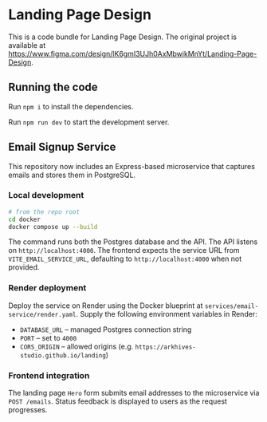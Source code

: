 # Landing Page Design

This is a code bundle for Landing Page Design. The original project is available at https://www.figma.com/design/lK6gmI3UJh0AxMbwjkMnYt/Landing-Page-Design.

## Running the code

Run `npm i` to install the dependencies.

Run `npm run dev` to start the development server.

## Email Signup Service

This repository now includes an Express-based microservice that captures emails and stores them in PostgreSQL.

### Local development

```bash
# from the repo root
cd docker
docker compose up --build
```

The command runs both the Postgres database and the API. The API listens on `http://localhost:4000`. The frontend expects the service URL from `VITE_EMAIL_SERVICE_URL`, defaulting to `http://localhost:4000` when not provided.

### Render deployment

Deploy the service on Render using the Docker blueprint at `services/email-service/render.yaml`. Supply the following environment variables in Render:

- `DATABASE_URL` – managed Postgres connection string
- `PORT` – set to `4000`
- `CORS_ORIGIN` – allowed origins (e.g. `https://arkhives-studio.github.io/landing`)

### Frontend integration

The landing page `Hero` form submits email addresses to the microservice via `POST /emails`. Status feedback is displayed to users as the request progresses.
